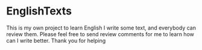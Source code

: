 # EnglishTexts
This is my own project to learn English
I write some text, and everybody can review them.
Please feel free to send review comments for me to learn how can I write better.
Thank you for helping
